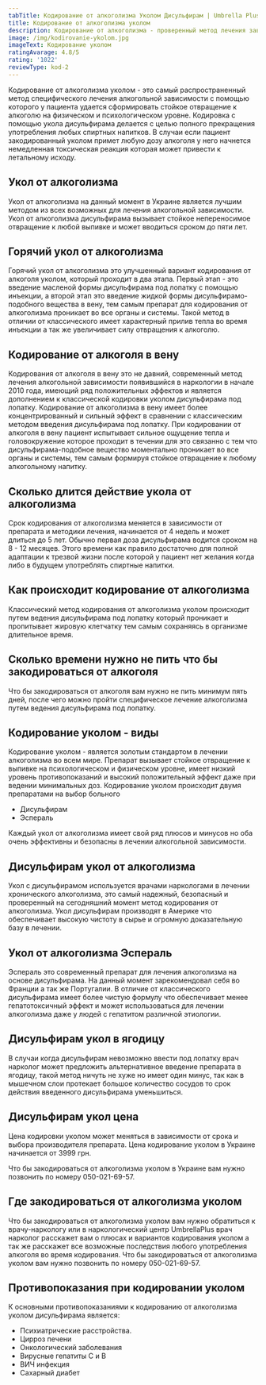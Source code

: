 ```yaml
---
tabTitle: Кодирование от алкоголизма Уколом Дисульфирам | Umbrella Plus |
title: Кодирование от алкоголизма уколом
description: Кодирование от алкоголизма - проверенный метод лечения зависимости.
image: /img/kodirovanie-ykolom.jpg
imageText: Кодирование уколом
ratingAvarage: 4.8/5
rating: '1022'
reviewType: kod-2
---
```


Кодирование от алкоголизма уколом - это самый распространенный метод специфического лечения алкогольной зависимости с помощью которого у пациента удается сформировать стойкое отвращение к алкоголю на физическом и психологическом уровне. Кодировка с помощью укола дисульфирама делается с целью полного прекращения употребления любых спиртных напитков. В случаи если пациент закодированный уколом примет любую дозу алкоголя у него начнется немедленная токсическая реакция которая может привести к летальному исходу.

## Укол от алкоголизма

Укол от алкоголизма на данный момент в Украине является лучшим методом из всех возможных для лечения алкогольной зависимости. Укол от алкоголизма дисульфирама вызывает стойкое непереносимое отвращение к любой выпивке и может вводиться сроком до пяти лет.

## Горячий укол от алкоголизма

Горячий укол от алкоголизма это улучшенный вариант кодирования от алкоголя уколом, который проходит в два этапа. Первый этап - это введение масленой формы дисульфирама под лопатку с помощью инъекции, а второй этап это введение жидкой формы дисульфирамо-подобного вещества в вену, тем самым препарат для кодирования от алкоголизма проникает во все органы и системы. Такой метод в отличии от классического имеет характерный прилив тепла во время инъекции а так же увеличивает силу отвращения к алкоголю.

## Кодирование от алкоголя в вену

Кодирования от алкоголя в вену это не давний, современный метод лечения алкогольной зависимости появившийся в наркологии в начале 2010 года, имеющий ряд положительных эффектов и является дополнением к классической кодировки уколом дисульфирама под лопатку. Кодирование от алкоголизма в вену имеет более концентрированный и сильный эффект в сравнении с классическим методом введения дисульфирама под лопатку. При кодировании от алкоголя в вену пациент испытывает сильное ощущение тепла и головокружение которое проходит в течении для это связанно с тем что дисульфирама-подобное вещество моментально проникает во все органы и системы, тем самым формируя стойкое отвращение к любому алкогольному напитку.

## Сколько длится действие укола от алкоголизма

Срок кодирования от алкоголизма меняется в зависимости от препарата и методики лечения, начинается от 4 недель и может длиться до 5 лет. Обычно первая доза дисульфирама водится сроком на 8 - 12 месяцев. Этого времени как правило достаточно для полной адаптации к трезвой жизни после которой у пациент нет желания когда либо в будущем употреблять спиртные напитки.

## Как происходит кодирование от алкоголизма

Классический метод кодирования от алкоголизма уколом происходит путем ведения дисульфирама под лопатку который проникает и пропитывает жировую клетчатку тем самым сохраняясь в организме длительное время.

## Сколько времени нужно не пить что бы закодироваться от алкоголя

Что бы закодироваться от алкоголя вам нужно не пить минимум пять дней, после чего можно пройти специфическое лечение алкоголизма путем ведения дисульфирама под лопатку.

## Кодирование уколом - виды

Кодирование уколом - является золотым стандартом в лечении алкоголизма во всем мире. Препарат вызывает стойкое отвращение к выпивке на психологическом и физическом уровне, имеет низкий уровень противопоказаний и высокий положительный эффект даже при ведении минимальных доз. Кодирование уколом происходит двумя препаратами на выбор больного

* Дисульфирам
* Эспераль

Каждый укол от алкоголизма имеет свой ряд плюсов и минусов но оба очень эффективны и безопасны в лечении алкогольной зависимости.

## Дисульфирам укол от алкоголизма

Укол с дисульфирамом используется врачами наркологами в лечении хронического алкоголизма, это самый надежный, безопасный и проверенный на сегодняшний момент метод кодирования от алкоголизма. Укол дисульфирам производят в Америке что обеспечивает высокую чистоту в сырье и огромную доказательную базу в лечении.

## Укол от алкоголизма Эспераль

Эспераль это современный препарат для лечения алкоголизма на основе дисульфирама. На данный момент зарекомендовал себя во Франции а так же Португалии. В отличие от классического дисульфирама имеет более чистую формулу что обеспечивает менее гепатотоксичный эффект и может использоваться для лечении алкоголизма даже у людей с гепатитом различной этиологии.

## Дисульфирам укол в ягодицу

В случаи когда дисульфирам невозможно ввести под лопатку врач нарколог может предложить альтернативное введение препарата в ягодицу, такой метод ничуть не хуже но имеет один минус, так как в мышечном слои протекает большое количество сосудов то срок действия введенного дисульфирама уменьшиться.

## Дисульфирам укол цена

Цена кодировки уколом может меняться в зависимости от срока и выбора производителя препарата. Цена кодирование уколом в Украине начинается от 3999 грн.

Что бы закодироваться от алкоголизма уколом в Украине вам нужно позвонить по номеру 050-021-69-57.

## Где закодироваться от алкоголизма уколом

Что бы закодироваться от алкоголизма уколом вам нужно обратиться к врачу-наркологу или в наркологический центр UmbrellaPlus врач нарколог расскажет вам о плюсах и вариантов кодирования уколом а так же расскажет все возможные последствия любого употребления алкоголя во время кодирования. Что бы закодироваться от алкоголизма уколом вам нужно позвонить по номеру 050-021-69-57.

## Противопоказания при кодировании уколом

К основными противопоказаниями к кодированию от алкоголизма уколом дисульфирама является:

* Психиатрические расстройства.
* Цирроз печени
* Онкологический заболевания
* Вирусные гепатиты С и В
* ВИЧ инфекция
* Сахарный диабет
